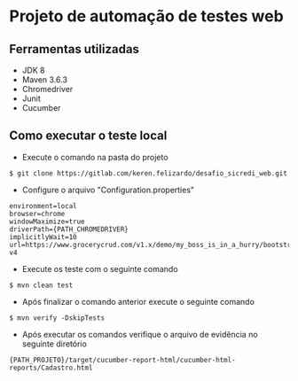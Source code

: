 # Projeto de automação de testes web

## Ferramentas utilizadas
- JDK 8
- Maven 3.6.3
- Chromedriver
- Junit
- Cucumber

## Como executar o teste local
- Execute o comando na pasta do projeto
```
$ git clone https://gitlab.com/keren.felizardo/desafio_sicredi_web.git
```
- Configure o arquivo "Configuration.properties"
```
environment=local
browser=chrome
windowMaximize=true
driverPath={PATH_CHROMEDRIVER}
implicitlyWait=10
url=https://www.grocerycrud.com/v1.x/demo/my_boss_is_in_a_hurry/bootstrap-v4
```
- Execute os teste com o seguinte comando
```
$ mvn clean test
```
- Após finalizar o comando anterior execute o seguinte comando
```
$ mvn verify -DskipTests
```
- Após executar os comandos verifique o arquivo de evidência no seguinte diretório
```
{PATH_PROJETO}/target/cucumber-report-html/cucumber-html-reports/Cadastro.html
```

